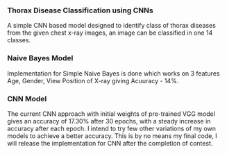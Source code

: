 ### Thorax Disease Classification using CNNs
A simple CNN based model designed to identify class of thorax diseases from the given chest x-ray images, an image can be classified in one 14 classes.

### Naive Bayes Model
Implementation for Simple Naive Bayes is done which works on 3 features Age, Gender, View Position of X-ray giving Acuuracy - 14%.

### CNN Model
The current CNN approach with initial weights of pre-trained VGG model gives an accuracy of 17.30% after 30 epochs, with a steady increase in accuracy after each epoch. I intend to try few other variations of my own models to achieve a better accuracy.  This is by no means my final code, I will release the implementation for CNN after the completion of contest.

